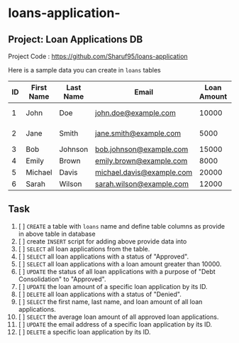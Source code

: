 # loans-application-

## Project: Loan Applications DB

Project Code : https://github.com/Sharuf95/loans-application

Here is a sample data you can create in `loans` tables

| ID | First Name | Last Name | Email | Loan Amount | Purpose | Status |
|----|-----------|----------|-------|------------|---------|-------|
| 1  | John      | Doe      | john.doe@example.com | 10000 | Home Improvement | Approved |
| 2  | Jane      | Smith    | jane.smith@example.com | 5000 | Debt Consolidation | Approved |
| 3  | Bob       | Johnson  | bob.johnson@example.com | 15000 | Business | Pending |
| 4  | Emily     | Brown    | emily.brown@example.com | 8000 | Vacation | Approved |
| 5  | Michael   | Davis    | michael.davis@example.com | 20000 | Education | Denied |
| 6  | Sarah     | Wilson   | sarah.wilson@example.com | 12000 | Car Purchase | Approved |


## Task 
1. [ ] `CREATE` a table with `loans` name and define table columns as provide in above table in database
1. [ ] create `INSERT` script for adding above provide data into 
1. [ ] `SELECT` all loan applications from the table.
1. [ ] `SELECT` all loan applications with a status of "Approved".
1. [ ] `SELECT` all loan applications with a loan amount greater than 10000.
1. [ ] `UPDATE` the status of all loan applications with a purpose of "Debt Consolidation" to "Approved".
1. [ ] `UPDATE` the loan amount of a specific loan application by its ID.
1. [ ] `DELETE` all loan applications with a status of "Denied".
1. [ ] `SELECT` the first name, last name, and loan amount of all loan applications.
1. [ ] `SELECT` the average loan amount of all approved loan applications.
1. [ ] `UPDATE` the email address of a specific loan application by its ID.
1. [ ] `DELETE` a specific loan application by its ID.